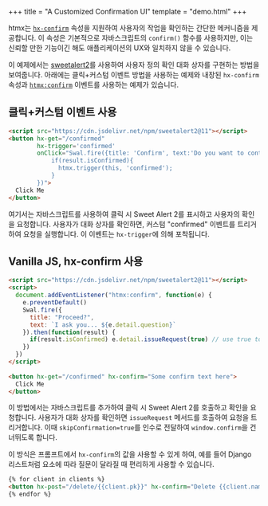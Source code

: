 +++
title = "A Customized Confirmation UI"
template = "demo.html"
+++

htmx는 [`hx-confirm`](@/attributes/hx-confirm.md) 속성을 지원하여 사용자의 작업을 확인하는 간단한 메커니즘을 제공합니다. 
이 속성은 기본적으로 자바스크립트의 `confirm()` 함수를 사용하지만, 이는 신뢰할 만한 기능이긴 해도 애플리케이션의 UX와 일치하지 않을 수 있습니다.

이 예제에서는 [sweetalert2](https://sweetalert2.github.io)를 사용하여 사용자 정의 확인 대화 상자를 구현하는 방법을 보여줍니다. 
아래에는 클릭+커스텀 이벤트 방법을 사용하는 예제와 내장된 `hx-confirm` 속성과 [`htmx:confirm`](@/events.md#htmx:confirm) 이벤트를 사용하는 예제가 있습니다.

## 클릭+커스텀 이벤트 사용

```html
<script src="https://cdn.jsdelivr.net/npm/sweetalert2@11"></script>
<button hx-get="/confirmed" 
        hx-trigger='confirmed'
        onClick="Swal.fire({title: 'Confirm', text:'Do you want to continue?'}).then((result)=>{
            if(result.isConfirmed){
              htmx.trigger(this, 'confirmed');  
            } 
        })">
  Click Me
</button>
```

여기서는 자바스크립트를 사용하여 클릭 시 Sweet Alert 2를 표시하고 사용자의 확인을 요청합니다. 
사용자가 대화 상자를 확인하면, 커스텀 "confirmed" 이벤트를 트리거하여 요청을 실행합니다. 이 이벤트는 `hx-trigger`에 의해 포착됩니다.

## Vanilla JS, hx-confirm 사용

```html
<script src="https://cdn.jsdelivr.net/npm/sweetalert2@11"></script>
<script>
  document.addEventListener("htmx:confirm", function(e) {
    e.preventDefault()
    Swal.fire({
      title: "Proceed?",
      text: `I ask you... ${e.detail.question}`
    }).then(function(result) {
      if(result.isConfirmed) e.detail.issueRequest(true) // use true to skip window.confirm
    })
  })
</script>
  
<button hx-get="/confirmed" hx-confirm="Some confirm text here">
  Click Me
</button>
```

이 방법에서는 자바스크립트를 추가하여 클릭 시 Sweet Alert 2를 호출하고 확인을 요청합니다. 
사용자가 대화 상자를 확인하면 `issueRequest` 메서드를 호출하여 요청을 트리거합니다. 이때 `skipConfirmation=true`를 인수로 전달하여 `window.confirm`을 건너뛰도록 합니다.

이 방식은 프롬프트에서 `hx-confirm`의 값을 사용할 수 있게 하여, 예를 들어 Django 리스트처럼 요소에 따라 질문이 달라질 때 편리하게 사용할 수 있습니다.

```html
{% for client in clients %}
<button hx-post="/delete/{{client.pk}}" hx-confirm="Delete {{client.name}}??">Delete</button>
{% endfor %}
```
